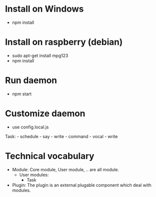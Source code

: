 # Install on Windows
- npm install

# Install on raspberry (debian)
- sudo apt-get install mpg123
- npm install

# Run daemon
- npm start

# Customize daemon
- use config.local.js

Task:
    - schedule
        - say
        - write
    - command
        - vocal
        - write
        
# Technical vocabulary
- Module: Core module, User module, .. are all module.
    - User modules:
        - Task
- Plugin: The plugin is an external plugable component which deal with modules.
    
